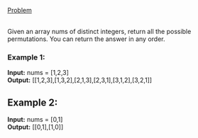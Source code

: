 [Problem](https://leetcode.com/problems/permutations/description/?envType=study-plan-v2&envId=top-interview-150)<br/><br/>

Given an array nums of distinct integers, return all the possible permutations. You can return the answer in any order.<br/>

### Example 1:

**Input:** nums = [1,2,3]<br/>
**Output:** [[1,2,3],[1,3,2],[2,1,3],[2,3,1],[3,1,2],[3,2,1]]<br/>

## Example 2:

**Input:** nums = [0,1]<br/>
**Output:** [[0,1],[1,0]]<br/>
